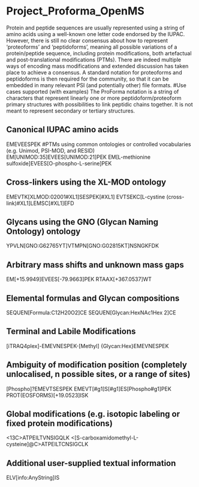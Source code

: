 # Project_Proforma_OpenMS
Protein and peptide sequences are usually represented using a string of amino acids using a well-known one letter code endorsed by the IUPAC. However, there is still no clear consensus about how to represent ‘proteoforms’ and ‘peptidoforms’, meaning all possible variations of a protein/peptide sequence, including protein modifications, both artefactual and post-translational modifications (PTMs). There are indeed multiple ways of encoding mass modifications and extended discussion has taken place to achieve a consensus. A standard notation for proteoforms and peptidoforms is then required for the community, so that it can be embedded in many relevant PSI (and potentially other) file formats.
#Use cases supported (with examples)
The ProForma notation is a string of characters that represent linearly one or more peptidoform/proteoform primary structures with possibilities to link peptidic chains together. It is not meant to represent secondary or tertiary structures.

## Canonical IUPAC amino acids
EMEVEESPEK
#PTMs using common ontologies or controlled vocabularies (e.g. Unimod, PSI-MOD, and RESID)
EM[UNIMOD:35]EVEES[UNIMOD:21]PEK
EM[L-methionine sulfoxide]EVEES[O-phospho-L-serine]PEK
## Cross-linkers using the XL-MOD ontology
EMEVTK[XLMOD:02001#XL1]SESPEK[#XL1]
EVTSEKC[L-cystine (cross-link)#XL1]LEMSC[#XL1]EFD
## Glycans using the GNO (Glycan Naming Ontology) ontology
YPVLN[GNO:G62765YT]VTMPN[GNO:G02815KT]NSNGKFDK
## Arbitrary mass shifts and unknown mass gaps
EM[+15.9949]EVEES[-79.9663]PEK
RTAAX[+367.0537]WT
## Elemental formulas and Glycan compositions
SEQUEN[Formula:C12H20O2]CE
SEQUEN[Glycan:HexNAc1Hex 2]CE
## Terminal and Labile Modifications
[iTRAQ4plex]-EMEVNESPEK-[Methyl]
{Glycan:Hex}EMEVNESPEK
## Ambiguity of modification position (completely unlocalised, n possible sites, or a range of sites)
[Phospho]?EMEVTSESPEK
EMEVT[#g1]S[#g1]ES[Phospho#g1]PEK
PROT(EOSFORMS)[+19.0523]ISK
## Global modifications (e.g. isotopic labeling or fixed protein modifications)
<13C>ATPEILTVNSIGQLK
<[S-carboxamidomethyl-L-cysteine]@C>ATPEILTCNSIGCLK
## Additional user-supplied textual information
ELV[info:AnyString]IS

